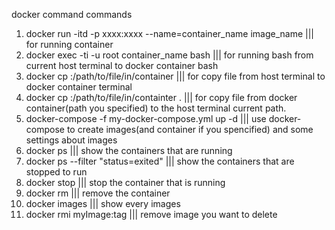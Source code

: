 docker command commands

1. docker run -itd -p xxxx:xxxx --name=container_name image_name		||| for running container
2. docker exec -ti -u root container_name bash					||| for running bash from current host terminal 
to docker container bash
3. docker cp <filename> <containter-name>:/path/to/file/in/container		||| for copy file from host terminal to docker container
terminal
4. docker cp <containter>:/path/to/file/in/containter . 			||| for copy file from docker container(path you specified)
to the host terminal current path.
5. docker-compose -f my-docker-compose.yml up -d				||| use docker-compose to create images(and container if 
you spencified) and some settings about images
6. docker ps									||| show the containers that are running
7. docker ps --filter "status=exited"						||| show the containers that are stopped to run
8. docker stop <container-id>							||| stop the container that is running
9. docker rm <container-id>							||| remove the container
10. docker images								||| show every images 
11. docker rmi myImage:tag							||| remove image you want to delete
